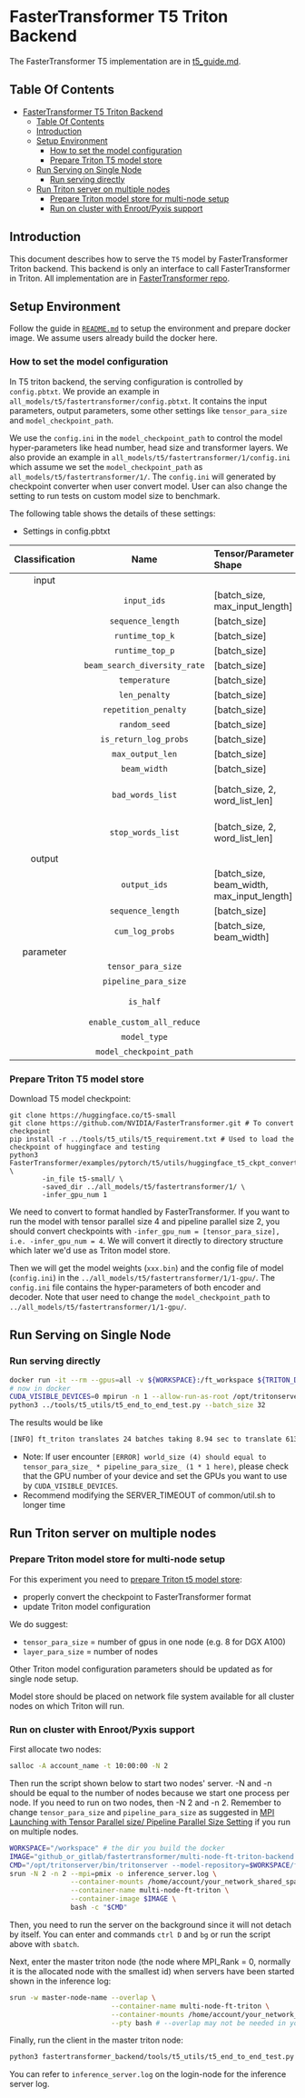 <!--
# Copyright (c) 2022, NVIDIA CORPORATION. All rights reserved.
#
# Redistribution and use in source and binary forms, with or without
# modification, are permitted provided that the following conditions
# are met:
#  * Redistributions of source code must retain the above copyright
#    notice, this list of conditions and the following disclaimer.
#  * Redistributions in binary form must reproduce the above copyright
#    notice, this list of conditions and the following disclaimer in the
#    documentation and/or other materials provided with the distribution.
#  * Neither the name of NVIDIA CORPORATION nor the names of its
#    contributors may be used to endorse or promote products derived
#    from this software without specific prior written permission.
#
# THIS SOFTWARE IS PROVIDED BY THE COPYRIGHT HOLDERS ``AS IS'' AND ANY
# EXPRESS OR IMPLIED WARRANTIES, INCLUDING, BUT NOT LIMITED TO, THE
# IMPLIED WARRANTIES OF MERCHANTABILITY AND FITNESS FOR A PARTICULAR
# PURPOSE ARE DISCLAIMED.  IN NO EVENT SHALL THE COPYRIGHT OWNER OR
# CONTRIBUTORS BE LIABLE FOR ANY DIRECT, INDIRECT, INCIDENTAL, SPECIAL,
# EXEMPLARY, OR CONSEQUENTIAL DAMAGES (INCLUDING, BUT NOT LIMITED TO,
# PROCUREMENT OF SUBSTITUTE GOODS OR SERVICES; LOSS OF USE, DATA, OR
# PROFITS; OR BUSINESS INTERRUPTION) HOWEVER CAUSED AND ON ANY THEORY
# OF LIABILITY, WHETHER IN CONTRACT, STRICT LIABILITY, OR TORT
# (INCLUDING NEGLIGENCE OR OTHERWISE) ARISING IN ANY WAY OUT OF THE USE
# OF THIS SOFTWARE, EVEN IF ADVISED OF THE POSSIBILITY OF SUCH DAMAGE.
-->

# FasterTransformer T5 Triton Backend

The FasterTransformer T5 implementation are in [t5_guide.md](https://github.com/NVIDIA/FasterTransformer/blob/dev/v5.0_beta/docs/t5_guide.md).

## Table Of Contents
 
- [FasterTransformer T5 Triton Backend](#fastertransformer-t5-triton-backend)
  - [Table Of Contents](#table-of-contents)
  - [Introduction](#introduction)
  - [Setup Environment](#setup-environment)
    - [How to set the model configuration](#how-to-set-the-model-configuration)
    - [Prepare Triton T5 model store](#prepare-triton-t5-model-store)
  - [Run Serving on Single Node](#run-serving-on-single-node)
    - [Run serving directly](#run-serving-directly)
  - [Run Triton server on multiple nodes](#run-triton-server-on-multiple-nodes)
    - [Prepare Triton model store for multi-node setup](#prepare-triton-model-store-for-multi-node-setup)
    - [Run on cluster with Enroot/Pyxis support](#run-on-cluster-with-enrootpyxis-support)

## Introduction

This document describes how to serve the `T5` model by FasterTransformer Triton backend. This backend is only an interface to call FasterTransformer in Triton. All implementation are in [FasterTransformer repo](https://github.com/NVIDIA/FasterTransformer). 

## Setup Environment

Follow the guide in [`README.md`](../README.md) to setup the environment and prepare docker image. We assume users already build the docker here.

### How to set the model configuration

In T5 triton backend, the serving configuration is controlled by `config.pbtxt`. We provide an example in `all_models/t5/fastertransformer/config.pbtxt`. It contains the input parameters, output parameters, some other settings like `tensor_para_size` and `model_checkpoint_path`. 

We use the `config.ini` in the `model_checkpoint_path` to control the model hyper-parameters like head number, head size and transformer layers. We also provide an example in `all_models/t5/fastertransformer/1/config.ini` which assume we set the `model_checkpoint_path` as `all_models/t5/fastertransformer/1/`. The `config.ini` will generated by checkpoint converter when user convert model. User can also change the setting to run tests on custom model size to benchmark.  

The following table shows the details of these settings:

* Settings in config.pbtxt

| Classification |             Name             | Tensor/Parameter Shape                     | Data Type |                                     Description                                      |
| :------------: | :--------------------------: | :----------------------------------------- | :-------: | :----------------------------------------------------------------------------------: |
|     input      |                              |                                            |           |                                                                                      |
|                |         `input_ids`          | [batch_size, max_input_length]             |  uint32   |                             input ids after tokenization                             |
|                |      `sequence_length`       | [batch_size]                               |  uint32   |                          real sequence length of each input                          |
|                |       `runtime_top_k`        | [batch_size]                               |  uint32   |                            candidate number for sampling                             |
|                |       `runtime_top_p`        | [batch_size]                               |   float   |                          candidate threshould for sampling                           |
|                | `beam_search_diversity_rate` | [batch_size]                               |   float   | diversity rate for beam search in this [paper](https://arxiv.org/pdf/1611.08562.pdf) |
|                |        `temperature`         | [batch_size]                               |   float   |                                temperature for logit                                 |
|                |        `len_penalty`         | [batch_size]                               |   float   |                               length penalty for logit                               |
|                |     `repetition_penalty`     | [batch_size]                               |   float   |                             repetition penalty for logit                             |
|                |        `random_seed`         | [batch_size]                               |   float   |                               random seed for sampling                               |
|                |    `is_return_log_probs`     | [batch_size]                               |   bool    |               flag to return the log probs of generated token or not.                |
|                |       `max_output_len`       | [batch_size]                               |  uint32   |                              max output sequence length                              |
|                |         `beam_width`         | [batch_size]                               |  uint32   |              beam size for beam search, using sampling if setting to 1               |
|                |       `bad_words_list`       | [batch_size, 2, word_list_len]             |   int32   | List of tokens (words) to never sample. Should be generated with FasterTransformer/examples/pytorch/gpt/utils/word_list.py |
|                |       `stop_words_list`      | [batch_size, 2, word_list_len]             |   int32   | List of tokens (words) that stop sampling. Should be generated with FasterTransformer/examples/pytorch/gpt/utils/word_list.py |
|     output     |                              |                                            |           |                                                                                      |
|                |         `output_ids`         | [batch_size, beam_width, max_input_length] |  uint32   |                           output ids before detokenization                           |
|                |      `sequence_length`       | [batch_size]                               |  uint32   |                         real sequence length of each output                          |
|                |       `cum_log_probs`        | [batch_size, beam_width]                   |  uint32   |                    cumulative log probability of output sentence                     |
|   parameter    |                              |                                            |           |                                                                                      |
|                |      `tensor_para_size`      |                                            |    int    |                        parallelism ways in tensor parallelism                        |
|                |     `pipeline_para_size`     |                                            |    int    |                       parallelism ways in pipeline parallelism                       |
|                |          `is_half`           |                                            |   bool    |     using half for inference or not. 0 means to use float, 1 means to use half.      |
|                |  `enable_custom_all_reduce`  |                                            |   bool    |                           use custom all reduction or not                            |
|                |         `model_type`         |                                            |  string   |                                    must use `T5`                                     |
|                |   `model_checkpoint_path`    |                                            |  string   |                  the path to save `config.ini` and weights of model                  |


### Prepare Triton T5 model store

Download T5 model checkpoint:

```shell
git clone https://huggingface.co/t5-small
git clone https://github.com/NVIDIA/FasterTransformer.git # To convert checkpoint
pip install -r ../tools/t5_utils/t5_requirement.txt # Used to load the checkpoint of huggingface and testing
python3 FasterTransformer/examples/pytorch/t5/utils/huggingface_t5_ckpt_convert.py \
        -in_file t5-small/ \
        -saved_dir ../all_models/t5/fastertransformer/1/ \
        -infer_gpu_num 1
```

We need to convert to format handled by FasterTransformer. 
If you want to run the model with tensor parallel size 4 and pipeline parallel size 2,
you should convert checkpoints with `-infer_gpu_num = [tensor_para_size], i.e. -infer_gpu_num = 4`. 
We will convert it directly to directory structure which later we'd use as Triton model store.

Then we will get the model weights (`xxx.bin`) and the config file of model (`config.ini`) in the `../all_models/t5/fastertransformer/1/1-gpu/`. The `config.ini` file contains the hyper-parameters of both encoder and decoder. Note that user need to change the `model_checkpoint_path` to `../all_models/t5/fastertransformer/1/1-gpu/`.

## Run Serving on Single Node

### Run serving directly

```bash
docker run -it --rm --gpus=all -v ${WORKSPACE}:/ft_workspace ${TRITON_DOCKER_IMAGE} bash
# now in docker
CUDA_VISIBLE_DEVICES=0 mpirun -n 1 --allow-run-as-root /opt/tritonserver/bin/tritonserver  --model-repository=$PWD/../all_models/t5/ &
python3 ../tools/t5_utils/t5_end_to_end_test.py --batch_size 32
```

The results would be like

```bash
[INFO] ft_triton translates 24 batches taking 8.94 sec to translate 61374 tokens, BLEU score: 27.26, 6862 tokens/sec.
```

* Note: If user encounter `[ERROR] world_size (4) should equal to tensor_para_size_ * pipeline_para_size_ (1 * 1 here)`, please check that the GPU number of your device and set the GPUs you want to use by `CUDA_VISIBLE_DEVICES`. 
* Recommend modifying the SERVER_TIMEOUT of common/util.sh to longer time

## Run Triton server on multiple nodes

### Prepare Triton model store for multi-node setup

For this experiment you need to [prepare Triton t5 model store](#prepare-triton-t5-model-store):
- properly convert the checkpoint to FasterTransformer format
- update Triton model configuration

We do suggest:
- `tensor_para_size` = number of gpus in one node (e.g. 8 for DGX A100)
- `layer_para_size` = number of nodes

Other Triton model configuration parameters should be updated as for single node setup.

Model store should be placed on network file system available for all cluster nodes on which Triton will run.

### Run on cluster with Enroot/Pyxis support

First allocate two nodes:

```bash
salloc -A account_name -t 10:00:00 -N 2
```

Then run the script shown below to start two nodes' server.
-N and -n should be equal to the number of nodes because we start one process per node. If you need to run on two nodes, then -N 2 and -n 2.
Remember to change `tensor_para_size` and `pipeline_para_size` as suggested in [MPI Launching with Tensor Parallel size/ Pipeline Parallel Size Setting](../README.md#mpi-launching-with-tensor-parallel-size-and-pipeline-parallel-size-setting) if you run on multiple nodes. 

```bash
WORKSPACE="/workspace" # the dir you build the docker
IMAGE="github_or_gitlab/fastertransformer/multi-node-ft-triton-backend:latest"
CMD="/opt/tritonserver/bin/tritonserver --model-repository=$WORKSPACE/fastertransformer_backend/all_models/t5"
srun -N 2 -n 2 --mpi=pmix -o inference_server.log \
               --container-mounts /home/account/your_network_shared_space/triton:/workspace \
               --container-name multi-node-ft-triton \
               --container-image $IMAGE \
               bash -c "$CMD"
```

Then, you need to run the server on the background since it will not detach by itself. You can enter and commands `ctrl D` and `bg` or run the script above with `sbatch`.

Next, enter the master triton node (the node where MPI_Rank = 0, normally it is the allocated node with the smallest id) when servers have been started shown in the inference log:

```bash
srun -w master-node-name --overlap \
                         --container-name multi-node-ft-triton \
                         --container-mounts /home/account/your_network_shared_space/triton:/workspace \
                         --pty bash # --overlap may not be needed in your slurm environment
```

Finally, run the client in the master triton node:

```bash
python3 fastertransformer_backend/tools/t5_utils/t5_end_to_end_test.py --batch_size 32
```

You can refer to `inference_server.log` on the login-node for the inference server log.
